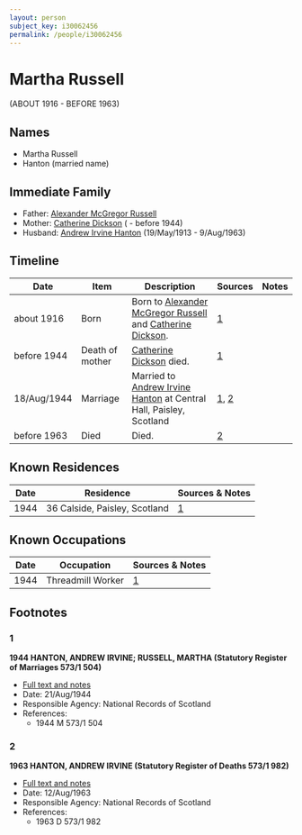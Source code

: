 ```yaml
---
layout: person
subject_key: i30062456
permalink: /people/i30062456
---
```


# Martha Russell
(ABOUT 1916 - BEFORE 1963)

## Names

* Martha Russell
* Hanton (married name)

## Immediate Family

* Father: [Alexander McGregor Russell](./@72370350@-alexander-mcgregor-russell-b-d.md)
* Mother: [Catherine Dickson](./@82920396@-catherine-dickson-b-d1944.md) ( - before 1944)
* Husband: [Andrew Irvine Hanton](./@53392578@-andrew-irvine-hanton-b1913-5-19-d1963-8-9.md) (19/May/1913 - 9/Aug/1963)

## Timeline

Date | Item | Description | Sources | Notes
---|---|---|---|---
about 1916 | Born | Born to [Alexander McGregor Russell](./@72370350@-alexander-mcgregor-russell-b-d.md) and [Catherine Dickson](./@82920396@-catherine-dickson-b-d1944.md). | [1](#1) | 
before 1944 | Death of mother | [Catherine Dickson](./@82920396@-catherine-dickson-b-d1944.md) died. | [1](#1) | 
18/Aug/1944 | Marriage | Married to [Andrew Irvine Hanton](./@53392578@-andrew-irvine-hanton-b1913-5-19-d1963-8-9.md) at Central Hall, Paisley, Scotland | [1](#1), [2](#2) | 
before 1963 | Died | Died. | [2](#2) | 

## Known Residences

Date | Residence | Sources & Notes
---|---|---
1944 | 36 Calside, Paisley, Scotland | [1](#1)

## Known Occupations

Date | Occupation | Sources & Notes
---|---|---
1944 | Threadmill Worker | [1](#1)

## Footnotes

### 1

**1944 HANTON, ANDREW IRVINE; RUSSELL, MARTHA (Statutory Register of Marriages 573/1 504)**

* [Full text and notes](../sources/@22375696@-1944-hanton,-andrew-irvine;-russell,-martha-statutory-register-of-marriages-573-1-504-.md)
* Date: 21/Aug/1944
* Responsible Agency: National Records of Scotland
* References: 
  * 1944 M 573/1 504

### 2

**1963 HANTON, ANDREW IRVINE (Statutory Register of Deaths 573/1 982)**

* [Full text and notes](../sources/@34949159@-1963-hanton,-andrew-irvine-statutory-register-of-deaths-573-1-982-.md)
* Date: 12/Aug/1963
* Responsible Agency: National Records of Scotland
* References: 
  * 1963 D 573/1 982

